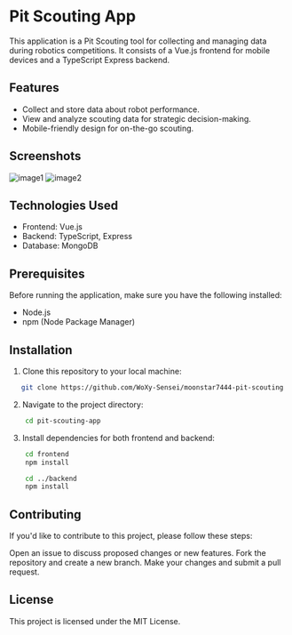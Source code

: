 # Pit Scouting App

This application is a Pit Scouting tool for collecting and managing data during robotics competitions. It consists of a Vue.js frontend for mobile devices and a TypeScript Express backend.

## Features

- Collect and store data about robot performance.
- View and analyze scouting data for strategic decision-making.
- Mobile-friendly design for on-the-go scouting.

## Screenshots

![image1](https://i.hizliresim.com/bdb0tva.png)
![image2](https://i.hizliresim.com/h95h83r.png)

## Technologies Used

- Frontend: Vue.js
- Backend: TypeScript, Express
- Database: MongoDB

## Prerequisites

Before running the application, make sure you have the following installed:

- Node.js
- npm (Node Package Manager)

## Installation

1. Clone this repository to your local machine:

```bash
   git clone https://github.com/WoXy-Sensei/moonstar7444-pit-scouting
```

2. Navigate to the project directory:

```bash
    cd pit-scouting-app
```

3. Install dependencies for both frontend and backend:

```bash
    cd frontend
    npm install
```

```bash
    cd ../backend
    npm install
```

## Contributing

If you'd like to contribute to this project, please follow these steps:

Open an issue to discuss proposed changes or new features.
Fork the repository and create a new branch.
Make your changes and submit a pull request.

## License

This project is licensed under the MIT License.

